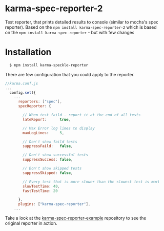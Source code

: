 # karma-spec-reporter-2

Test reporter, that prints detailed results to console (similar to mocha's spec reporter).
Based on the `npm install karma-spec-reporter-2` which is based on the `npm install karma-spec-reporter` - but with few changes

# Installation

```bash
  $ npm install karma-speckle-reporter
```

There are few configuration that you could apply to the reporter.
``` js
//karma.conf.js
...
  config.set({
    ...
      reporters: ["spec"],
      specReporter: {

        // When test faild - report it at the end of all tests 
        lateReport:      true,

        // Max Error log lines to display
        maxLogLines:     5,

        // Don't show faild tests
        suppressFaild:   false,

        // Don't show successful tests
        suppressSuccess: false,

        // Don't show skipped tests
        suppressSkipped: false,

        // Every test that is more slower than the slowest test is mark as slow
        slowTestTime: 40,
        fastTestTime: 20

      },
      plugins: ["karma-spec-reporter"],
    ...
```

Take a look at the [karma-spec-reporter-example](http://github.com/mlex/karma-spec-reporter-example) repository to see the original reporter in action.
